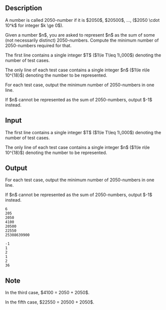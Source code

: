 ## Description

<div><p>A number is called <span class="tex-font-style-it">2050-number</span> if it is $2050$, $20500$, ..., ($2050 \cdot 10^k$ for integer $k \ge 0$).</p><p>Given a number $n$, you are asked to represent $n$ as the sum of some (not necessarily distinct) 2050-numbers. Compute the minimum number of 2050-numbers required for that.</p></div><div class="input-specification"><p>The first line contains a single integer $T$ ($1\le T\leq 1\,000$) denoting the number of test cases.</p><p>The only line of each test case contains a single integer $n$ ($1\le n\le 10^{18}$) denoting the number to be represented.</p></div><div class="output-specification"><p>For each test case, output the minimum number of 2050-numbers in one line. </p><p>If $n$ cannot be represented as the sum of 2050-numbers, output $-1$ instead. </p></div>

## Input

<p>The first line contains a single integer $T$ ($1\le T\leq 1\,000$) denoting the number of test cases.</p><p>The only line of each test case contains a single integer $n$ ($1\le n\le 10^{18}$) denoting the number to be represented.</p>

## Output

<p>For each test case, output the minimum number of 2050-numbers in one line. </p><p>If $n$ cannot be represented as the sum of 2050-numbers, output $-1$ instead. </p>





```input1
6
205
2050
4100
20500
22550
25308639900
```




```output1
-1
1
2
1
2
36
```



## Note

<p>In the third case, $4100 = 2050 + 2050$.</p><p>In the fifth case, $22550 = 20500 + 2050$.</p>
